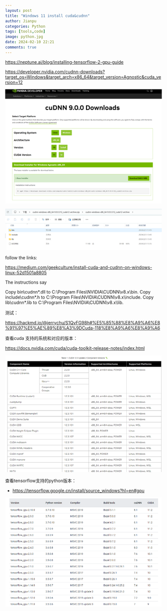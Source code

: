 ```yaml
---
layout: post
title: "Windows 11 install cuda&cudnn"
author: Jianpu
categories: Python
tags: [tools,code]
image: python.jpg
date: 2024-02-10 22:21
comments: true
---
```


https://neptune.ai/blog/installing-tensorflow-2-gpu-guide


https://developer.nvidia.com/cudnn-downloads?target_os=Windows&target_arch=x86_64&target_version=Agnostic&cuda_version=12

![alt text](image-4.png)



![alt text](image-5.png)



follow the links:

https://medium.com/geekculture/install-cuda-and-cudnn-on-windows-linux-52d1501a8805


The instructions say

Copy bin\cudnn*.dll to C:\Program Files\NVIDIA\CUDNN\v8.x\bin.
Copy include\cudnn*.h to C:\Program Files\NVIDIA\CUDNN\v8.x\include.
Copy lib\cudnn*.lib to C:\Program Files\NVIDIA\CUDNN\v8.x\lib.



测试：

https://hackmd.io/@jerrychu/S1QvFG98h#%E5%85%88%E8%A9%A6%E8%91%97%E5%AE%89%E8%A3%9DCuda-118%E8%A9%A6%E8%A9%A6

查看cuda 支持的系统和对应的版本：

https://docs.nvidia.com/cuda/cuda-toolkit-release-notes/index.html

![](image-7.png)


查看tensorflow支持的python版本：

- https://tensorflow.google.cn/install/source_windows?hl=en#gpu

![alt text](image-6.png)